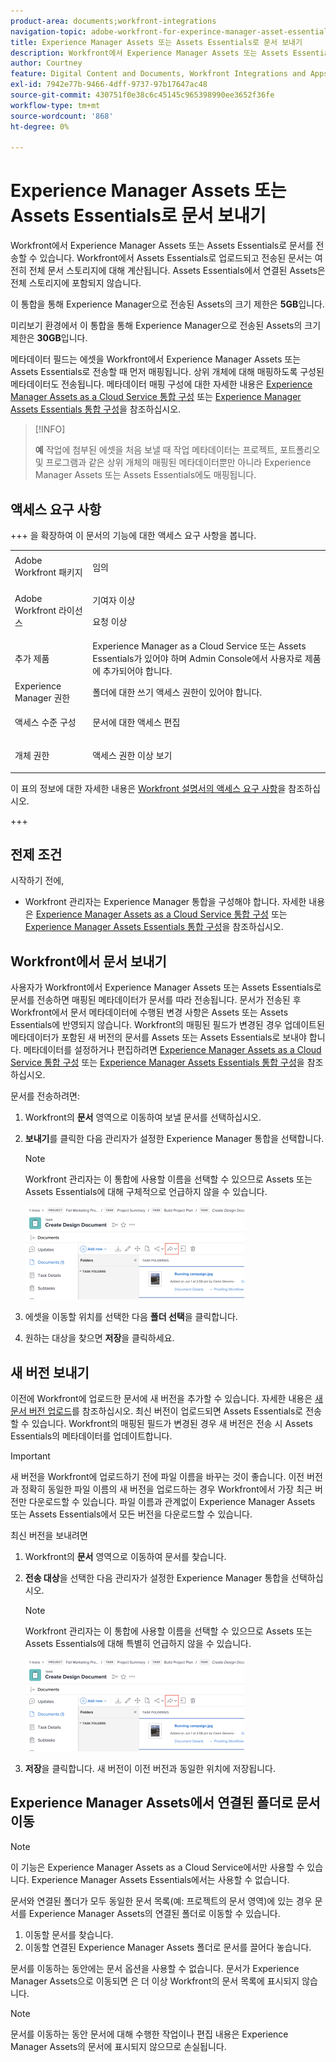 ```yaml
---
product-area: documents;workfront-integrations
navigation-topic: adobe-workfront-for-experince-manager-asset-essentials
title: Experience Manager Assets 또는 Assets Essentials로 문서 보내기
description: Workfront에서 Experience Manager Assets 또는 Assets Essentials로 문서를 전송할 수 있습니다. Workfront에서 Assets Essentials로 업로드되고 전송된 문서는 여전히 전체 문서 스토리지에 대해 계산됩니다. Assets Essentials에서 연결된 Assets은 전체 스토리지에 포함되지 않습니다.
author: Courtney
feature: Digital Content and Documents, Workfront Integrations and Apps
exl-id: 7942e77b-9466-4dff-9737-97b17647ac48
source-git-commit: 430751f0e38c6c45145c965398990ee3652f36fe
workflow-type: tm+mt
source-wordcount: '868'
ht-degree: 0%

---
```


# Experience Manager Assets 또는 Assets Essentials로 문서 보내기

Workfront에서 Experience Manager Assets 또는 Assets Essentials로 문서를 전송할 수 있습니다. Workfront에서 Assets Essentials로 업로드되고 전송된 문서는 여전히 전체 문서 스토리지에 대해 계산됩니다. Assets Essentials에서 연결된 Assets은 전체 스토리지에 포함되지 않습니다.

이 통합을 통해 Experience Manager으로 전송된 Assets의 크기 제한은 **5GB**&#x200B;입니다.

미리보기 환경에서 이 통합을 통해 Experience Manager으로 전송된 Assets의 크기 제한은 **30GB**&#x200B;입니다.

메타데이터 필드는 에셋을 Workfront에서 Experience Manager Assets 또는 Assets Essentials로 전송할 때 먼저 매핑됩니다. 상위 개체에 대해 매핑하도록 구성된 메타데이터도 전송됩니다. 메타데이터 매핑 구성에 대한 자세한 내용은 [Experience Manager Assets as a Cloud Service 통합 구성](/help/quicksilver/administration-and-setup/configure-integrations/configure-aacs-integration.md) 또는 [Experience Manager Assets Essentials 통합 구성](/help/quicksilver/documents/adobe-workfront-for-experience-manager-assets-essentials/setup-asset-essentials.md)을 참조하십시오.

>[!INFO]
>
>**예** 작업에 첨부된 에셋을 처음 보낼 때 작업 메타데이터는 프로젝트, 포트폴리오 및 프로그램과 같은 상위 개체의 매핑된 메타데이터뿐만 아니라 Experience Manager Assets 또는 Assets Essentials에도 매핑됩니다.

## 액세스 요구 사항

+++ 을 확장하여 이 문서의 기능에 대한 액세스 요구 사항을 봅니다.

<table style="table-layout:auto"> 
 <col> 
 <col> 
 <tbody> 
  <tr> 
   <td role="rowheader">Adobe Workfront 패키지</td> 
   <td> <p> 임의</p> </td> 
  </tr> 
  <tr> 
   <td role="rowheader">Adobe Workfront 라이선스</td> 
   <td> 
   <p>기여자 이상</p> 
   <p>요청 이상</p> </td> 
  </tr> 
  <tr> 
   <td role="rowheader">추가 제품</td> 
   <td>Experience Manager as a Cloud Service 또는 Assets Essentials가 있어야 하며 Admin Console에서 사용자로 제품에 추가되어야 합니다.</td> 
  </tr> 
   <tr> 
    <td role="rowheader">Experience Manager 권한</td> 
    <td>폴더에 대한 쓰기 액세스 권한이 있어야 합니다.</td> 
   </tr>
  <tr> 
   <td role="rowheader">액세스 수준 구성</td> 
   <td> <p>문서에 대한 액세스 편집</p> </td> 
  </tr> 
  <tr> 
   <td role="rowheader">개체 권한</td> 
   <td> <p>액세스 권한 이상 보기</p> </td> 
  </tr> 
 </tbody> 
</table>

이 표의 정보에 대한 자세한 내용은 [Workfront 설명서의 액세스 요구 사항](/help/quicksilver/administration-and-setup/add-users/access-levels-and-object-permissions/access-level-requirements-in-documentation.md)을 참조하십시오.

+++

## 전제 조건

시작하기 전에,

* Workfront 관리자는 Experience Manager 통합을 구성해야 합니다. 자세한 내용은 [Experience Manager Assets as a Cloud Service 통합 구성](/help/quicksilver/administration-and-setup/configure-integrations/configure-aacs-integration.md) 또는 [Experience Manager Assets Essentials 통합 구성](/help/quicksilver/documents/adobe-workfront-for-experience-manager-assets-essentials/setup-asset-essentials.md)을 참조하십시오.


## Workfront에서 문서 보내기

사용자가 Workfront에서 Experience Manager Assets 또는 Assets Essentials로 문서를 전송하면 매핑된 메타데이터가 문서를 따라 전송됩니다. 문서가 전송된 후 Workfront에서 문서 메타데이터에 수행된 변경 사항은 Assets 또는 Assets Essentials에 반영되지 않습니다. Workfront의 매핑된 필드가 변경된 경우 업데이트된 메타데이터가 포함된 새 버전의 문서를 Assets 또는 Assets Essentials로 보내야 합니다. 메타데이터를 설정하거나 편집하려면 [Experience Manager Assets as a Cloud Service 통합 구성](/help/quicksilver/administration-and-setup/configure-integrations/configure-aacs-integration.md) 또는 [Experience Manager Assets Essentials 통합 구성](../../documents/adobe-workfront-for-experience-manager-assets-essentials/setup-asset-essentials.md)을 참조하십시오.

문서를 전송하려면:

1. Workfront의 **문서** 영역으로 이동하여 보낼 문서를 선택하십시오.
1. **보내기**&#x200B;를 클릭한 다음 관리자가 설정한 Experience Manager 통합을 선택합니다.

   >[!NOTE]
   >
   >Workfront 관리자는 이 통합에 사용할 이름을 선택할 수 있으므로 Assets 또는 Assets Essentials에 대해 구체적으로 언급하지 않을 수 있습니다.

   ![전송 대상](assets/copy-of-send-to-in-toolbar-350x149.png)

1. 에셋을 이동할 위치를 선택한 다음 **폴더 선택**&#x200B;을 클릭합니다.
1. 원하는 대상을 찾으면 **저장**&#x200B;을 클릭하세요.

## 새 버전 보내기

이전에 Workfront에 업로드한 문서에 새 버전을 추가할 수 있습니다. 자세한 내용은 [새 문서 버전 업로드](../../documents/managing-documents/upload-new-document-version.md)를 참조하십시오. 최신 버전이 업로드되면 Assets Essentials로 전송할 수 있습니다. Workfront의 매핑된 필드가 변경된 경우 새 버전은 전송 시 Assets Essentials의 메타데이터를 업데이트합니다.

>[!IMPORTANT]
>
>새 버전을 Workfront에 업로드하기 전에 파일 이름을 바꾸는 것이 좋습니다. 이전 버전과 정확히 동일한 파일 이름의 새 버전을 업로드하는 경우 Workfront에서 가장 최근 버전만 다운로드할 수 있습니다. 파일 이름과 관계없이 Experience Manager Assets 또는 Assets Essentials에서 모든 버전을 다운로드할 수 있습니다.

최신 버전을 보내려면

1. Workfront의 **문서** 영역으로 이동하여 문서를 찾습니다.
1. **전송 대상**&#x200B;을 선택한 다음 관리자가 설정한 Experience Manager 통합을 선택하십시오.

   >[!NOTE]
   >
   >Workfront 관리자는 이 통합에 사용할 이름을 선택할 수 있으므로 Assets 또는 Assets Essentials에 대해 특별히 언급하지 않을 수 있습니다.

   ![전송 대상](assets/copy-of-send-to-in-toolbar-350x149.png)

1. **저장**&#x200B;을 클릭합니다. 새 버전이 이전 버전과 동일한 위치에 저장됩니다.

## Experience Manager Assets에서 연결된 폴더로 문서 이동

>[!NOTE]
>
>이 기능은 Experience Manager Assets as a Cloud Service에서만 사용할 수 있습니다. Experience Manager Assets Essentials에서는 사용할 수 없습니다.

문서와 연결된 폴더가 모두 동일한 문서 목록(예: 프로젝트의 문서 영역)에 있는 경우 문서를 Experience Manager Assets의 연결된 폴더로 이동할 수 있습니다.

1. 이동할 문서를 찾습니다.
1. 이동할 연결된 Experience Manager Assets 폴더로 문서를 끌어다 놓습니다.

문서를 이동하는 동안에는 문서 옵션을 사용할 수 없습니다. 문서가 Experience Manager Assets으로 이동되면 은 더 이상 Workfront의 문서 목록에 표시되지 않습니다.

>[!NOTE]
>
> 문서를 이동하는 동안 문서에 대해 수행한 작업이나 편집 내용은 Experience Manager Assets의 문서에 표시되지 않으므로 손실됩니다.


